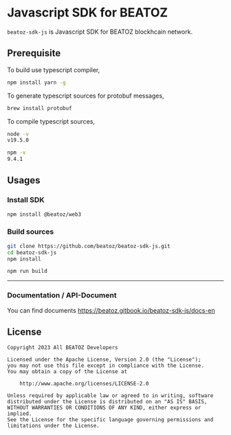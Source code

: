 # Javascript SDK for BEATOZ

`beatoz-sdk-js` is Javascript SDK for BEATOZ blockhcain network.

## Prerequisite

To build use typescript compiler,

```bash
npm install yarn -g
```

To generate typescript sources for protobuf messages,

```bash
brew install protobuf
```

To compile typescript sources,

```bash
node -v
v19.5.0
```

```bash
npm -v
9.4.1
```

## Usages

### Install SDK

```bash
npm install @beatoz/web3
```

### Build sources

```bash
git clone https://github.com/beatoz/beatoz-sdk-js.git
cd beatoz-sdk-js
npm install

npm run build 
```

<!--
### Browserify

```bash
git clone https://github.com/beatoz/beatoz-sdk-js.git
cd beatoz-sdk-js
npm install

# web build uses ems. So, pre-build is required.
npm run build 
npm run build:web
```

```html
<script type="text/javascript" src="./dist/beatoz.min.js"></script>
```
-->

---

### Documentation / API-Document 

You can find documents https://beatoz.gitbook.io/beatoz-sdk-js/docs-en

## License
```
Copyright 2023 All BEATOZ Developers

Licensed under the Apache License, Version 2.0 (the "License");
you may not use this file except in compliance with the License.
You may obtain a copy of the License at

    http://www.apache.org/licenses/LICENSE-2.0

Unless required by applicable law or agreed to in writing, software
distributed under the License is distributed on an "AS IS" BASIS,
WITHOUT WARRANTIES OR CONDITIONS OF ANY KIND, either express or implied.
See the License for the specific language governing permissions and
limitations under the License.
```

